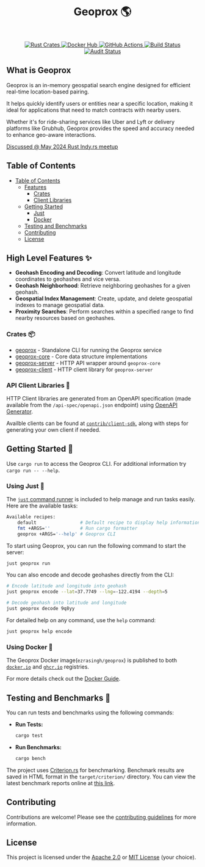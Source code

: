 <div align="center">
  <h1>Geoprox 🌎</h1>
</div>
<br>
<p align="center">
  <a href="https://crates.io/search?q=geoprox">
    <img src="https://img.shields.io/badge/rust-%23000000.svg?style=for-the-badge&logo=rust&logoColor=white" alt="Rust Crates">
  </a>
  <a href="https://hub.docker.com/repository/docker/ezrasingh/geoprox/">
    <img src="https://img.shields.io/badge/docker-%230db7ed.svg?style=for-the-badge&logo=docker&logoColor=white" alt="Docker Hub">
  </a>
  <a href="https://github.com/ezrasingh/geoprox/actions/">
    <img src="https://img.shields.io/badge/github%20actions-%232671E5.svg?style=for-the-badge&logo=githubactions&logoColor=white" alt="GitHub Actions">
  </a>
  <a href="https://github.com/ezrasingh/geoprox/actions/workflows/ci.yml">
    <img src="https://github.com/ezrasingh/geoprox/actions/workflows/ci.yml/badge.svg" alt="Build Status">
  </a>
  <a href="https://github.com/ezrasingh/geoprox/actions/workflows/audit.yml">
    <img src="https://github.com/ezrasingh/geoprox/actions/workflows/audit.yml/badge.svg" alt="Audit Status">
  </a>
</p>

## What is Geoprox

Geoprox is an in-memory geospatial search engine designed for efficient real-time location-based pairing.

It helps quickly identify users or entities near a specific location, making it ideal for applications that need to match contracts with nearby users.

Whether it's for ride-sharing services like Uber and Lyft or delivery platforms like Grubhub, Geoprox provides the speed and accuracy needed to enhance geo-aware interactions.

[Discussed @ May 2024 Rust Indy.rs meetup](https://gitlab.com/indyrs/may2024/-/blob/main/Geo-Proximity-Detection-With-Rust.pdf)

## Table of Contents

- [Table of Contents](#table-of-contents)
  - [Features](#high-level-features)
    - [Crates](#crates)
    - [Client Libraries](#api-client-libraries)
  - [Getting Started](#getting-started)
    - [Just](#using-just)
    - [Docker](#using-docker)
  - [Testing and Benchmarks](#testing-and-benchmarks)
  - [Contributing](#contributing)
  - [License](#license)

## High Level Features ✨

- **Geohash Encoding and Decoding**: Convert latitude and longitude coordinates to geohashes and vice versa.
- **Geohash Neighborhood**: Retrieve neighboring geohashes for a given geohash.
- **Geospatial Index Management**: Create, update, and delete geospatial indexes to manage geospatial data.
- **Proximity Searches**: Perform searches within a specified range to find nearby resources based on geohashes.

### Crates 📦

- [geoprox](geoprox/) - Standalone CLI for running the Geoprox service
- [geoprox-core](geoprox-core/) - Core data structure implementations
- [geoprox-server](geoprox-server/) - HTTP API wrapper around `geoprox-core`
- [geoprox-client](contrib/client-sdk/rust/) - HTTP client library for `geoprox-server`

### API Client Libraries 🔌

HTTP Client libraries are generated from an OpenAPI specification (made available from the `/api-spec/openapi.json` endpoint) using [OpenAPI Generator](https://github.com/OpenAPITools/openapi-generator/).

Availble clients can be found at [`contrib/client-sdk`](contrib/client-sdk/), along with steps for generating your own client if needed.

## Getting Started 🚀

Use `cargo run` to access the Geoprox CLI. For additional information try `cargo run -- --help`.

### Using Just 🦾

The [`just` command runner](https://github.com/casey/just) is included to help manage and run tasks easily. Here are the available tasks:

```sh
Available recipes:
    default                # Default recipe to display help information
    fmt +ARGS=''           # Run cargo formatter
    geoprox +ARGS='--help' # Geoprox CLI
```

To start using Geoprox, you can run the following command to start the server:

```sh
just geoprox run
```

You can also encode and decode geohashes directly from the CLI:

```sh
# Encode latitude and longitude into geohash
just geoprox encode --lat=37.7749 --lng=-122.4194 --depth=5

# Decode geohash into latitude and longitude
just geoprox decode 9q8yy
```

For detailed help on any command, use the `help` command:

```sh
just geoprox help encode
```

### Using Docker 🐋

The Geoprox Docker image(`ezrasingh/geoprox`) is published to both [`docker.io`](https://hub.docker.com/repository/docker/ezrasingh/geoprox/) and [`ghcr.io`](https://github.com/ezrasingh/geoprox/pkgs/container/geoprox) registries.

For more details check out the [Docker Guide](contrib/docker/).

## Testing and Benchmarks 🧪

You can run tests and benchmarks using the following commands:

- **Run Tests:**

  ```sh
  cargo test
  ```

- **Run Benchmarks:**
  ```sh
  cargo bench
  ```

The project uses [Criterion.rs](https://github.com/bheisler/criterion.rs) for benchmarking. Benchmark results are saved in HTML format in the `target/criterion/` directory. You can view the latest benchmark reports online at [this link](https://ezrasingh.github.io/geoprox/bench/).

## Contributing

Contributions are welcome! Please see the [contributing guidelines](CONTRIBUTING.md) for more information.

## License

This project is licensed under the [Apache 2.0](LICENSE-APACHE) or [MIT License](LICENSE-MIT) (your choice).
